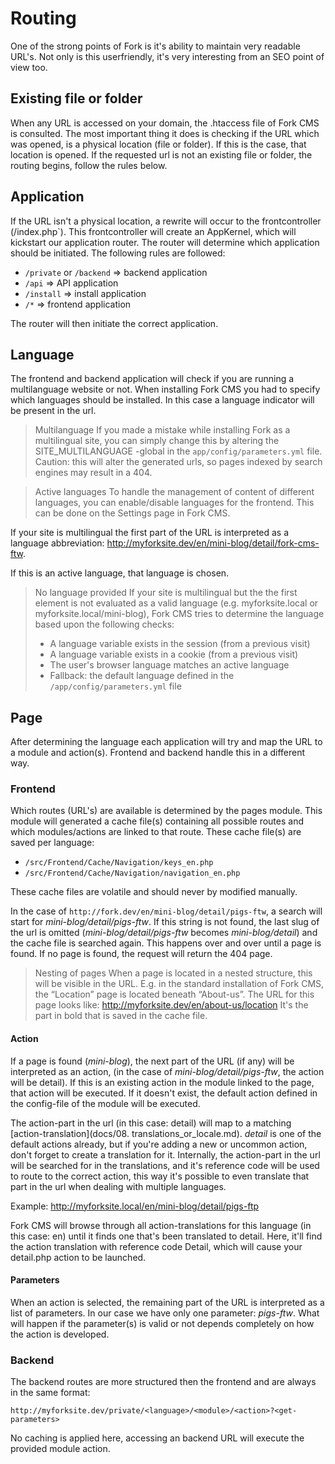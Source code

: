 # Routing

One of the strong points of Fork is it's ability to maintain very readable URL's. Not only is this
userfriendly, it's very interesting from an SEO point of view too.


## Existing file or folder

When any URL is accessed on your domain, the .htaccess file of Fork CMS is consulted. The most
important thing it does is checking if the URL which was opened, is a physical location (file or folder).
If this is the case, that location is opened. If the requested url is not an existing file or folder,
the routing begins, follow the rules below.


## Application

If the URL isn't a physical location, a rewrite will occur to the frontcontroller (/index.php`).
This frontcontroller will create an AppKernel, which will kickstart our application router. The
router will determine which application should be initiated. The following rules are followed:

* `/private` or `/backend` => backend application
* `/api`	=> API application
* `/install` => install application
* `/*` => frontend application

The router will then initiate the correct application.


## Language

The frontend and backend application will check if you are running a multilanguage website or not.
When installing Fork CMS you had to specify which languages should be installed. In this case a
language indicator will be present in the url.

> Multilanguage
> If you made a mistake while installing Fork as a multilingual site, you can simply change this by
> altering the SITE_MULTILANGUAGE -global in the `app/config/parameters.yml` file.
> Caution: this will alter the generated urls, so pages indexed by search engines may result in a 404.

> Active languages
> To handle the management of content of different languages, you can enable/disable languages for
> the frontend. This can be done on the Settings page in Fork CMS.


If your site is multilingual the first part of the URL is interpreted as a language abbreviation:
http://myforksite.dev/en/mini-blog/detail/fork-cms-ftw.

If this is an active language, that language is chosen.

> No language provided
> If your site is multilingual but the the first element is not evaluated as a valid language
> (e.g. myforksite.local or myforksite.local/mini-blog), Fork CMS tries to determine the language
> based upon the following checks:
> * A language variable exists in the session (from a previous visit)
> * A language variable exists in a cookie (from a previous visit)
> * The user's browser language matches an active language
> * Fallback: the default language defined in the `/app/config/parameters.yml` file


## Page

After determining the language each application will try and map the URL to a module and action(s).
Frontend and backend handle this in a different way.


### Frontend

Which routes (URL's) are available is determined by the pages module. This module will generated a
cache file(s) containing all possible routes and which modules/actions are linked to that route. These
cache file(s) are saved per language:

* `/src/Frontend/Cache/Navigation/keys_en.php`
* `/src/Frontend/Cache/Navigation/navigation_en.php`

These cache files are volatile and should never by modified manually.

In the case of `http://fork.dev/en/mini-blog/detail/pigs-ftw`, a search will start for *mini-blog/detail/pigs-ftw*.
If this string is not found, the last slug of the url is omitted (*mini-blog/detail/pigs-ftw*
becomes *mini-blog/detail*) and the cache file is searched again. This happens over and over until
a page is found. If no page is found, the request will return the 404 page.

> Nesting of pages
> When a page is located in a nested structure, this will be visible in the URL. E.g. in the
> standard installation of Fork CMS, the “Location” page is located beneath “About-us”.
> The URL for this page looks like: http://myforksite.dev/en/about-us/location
> It's the part in bold that is saved in the cache file.

#### Action

If a page is found (*mini-blog*), the next part of the URL (if any) will be interpreted as an action,
(in the case of *mini-blog/detail/pigs-ftw*, the action will be detail). If this is an existing action
in the module linked to the page, that action will be executed. If it doesn't exist, the default
action defined in the config-file of the module will be executed.

The action-part in the url (in this case: detail) will map to a matching [action-translation](docs/08. translations_or_locale.md).
*detail* is one of the default actions already, but if you're adding a new or uncommon action, don't
forget to create a translation for it. Internally, the action-part in the url will be searched for
in the translations, and it's reference code will be used to route to the correct action, this way
it's possible to even translate that part in the url when dealing with multiple languages.

Example: http://myforksite.local/en/mini-blog/detail/pigs-ftp

Fork CMS will browse through all action-translations for this language (in this case: en) until it
finds one that's been translated to detail. Here, it'll find the action translation with reference
code Detail, which will cause your detail.php action to be launched.

#### Parameters

When an action is selected, the remaining part of the URL is interpreted as a list of parameters.
In our case we have only one parameter: *pigs-ftw*. What will happen if the parameter(s) is valid or
not depends completely on how the action is developed.


### Backend

The backend routes are more structured then the frontend and are always in the same format:

```
http://myforksite.dev/private/<language>/<module>/<action>?<get-parameters>
```

No caching is applied here, accessing an backend URL will execute the provided module action.
